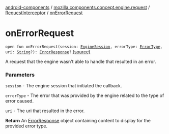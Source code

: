 [android-components](../../index.md) / [mozilla.components.concept.engine.request](../index.md) / [RequestInterceptor](index.md) / [onErrorRequest](./on-error-request.md)

# onErrorRequest

`open fun onErrorRequest(session: `[`EngineSession`](../../mozilla.components.concept.engine/-engine-session/index.md)`, errorType: `[`ErrorType`](../../mozilla.components.browser.errorpages/-error-type/index.md)`, uri: `[`String`](https://kotlinlang.org/api/latest/jvm/stdlib/kotlin/-string/index.html)`?): `[`ErrorResponse`](-error-response/index.md)`?` [(source)](https://github.com/mozilla-mobile/android-components/blob/master/components/concept/engine/src/main/java/mozilla/components/concept/engine/request/RequestInterceptor.kt#L90)

A request that the engine wasn't able to handle that resulted in an error.

### Parameters

`session` - The engine session that initiated the callback.

`errorType` - The error that was provided by the engine related to the
type of error caused.

`uri` - The uri that resulted in the error.

**Return**
An [ErrorResponse](-error-response/index.md) object containing content to display for the
provided error type.

